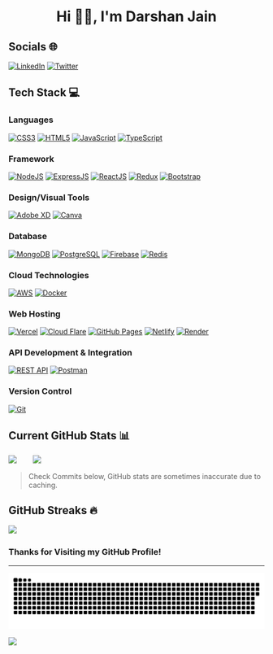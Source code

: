 <!--<p align="center">
  <a href="https://fontmeme.com/fonts/geraldo-island-font/"><img src="https://fontmeme.com/permalink/230807/c5a154fa14af598ef5351eaef0df2880.png" alt="geraldo-island-font" border="0"></a>
</p>-->

<h1 align="center"> Hi 👋🏻, I'm Darshan Jain </br> 
</h1>

## Socials 🌐
[<img src="https://img.shields.io/badge/linkedin-000?style=for-the-badge&logo=linkedin&logoColor=blue" alt="LinkedIn" style="height:35px; width:auto;">](https://www.linkedin.com/in/Darshan-Jain1/)
[<img src="https://img.shields.io/badge/Twitter-000?style=for-the-badge&logo=X&logoColor=white" alt="Twitter" style="height:35px; width:auto;">](https://twitter.com/Darshan37653986)
<!--[![Instagram](https://img.shields.io/badge/Instagram-000?style=for-the-badge&logo=Instagram&logoColor=pink)](https://www.instagram.com/darshan_._._j/)-->

## Tech Stack 💻

### Languages
<!--![<img src="https://img.shields.io/badge/C-000?style=for-the-badge&logo=C&logoColor=0047AB" alt="C" style="height:35px; width:auto;">] -->
[<img src="https://img.shields.io/badge/-CSS3-000?style=for-the-badge&logo=css3&logoColor=blue" alt="CSS3" style="height:35px; width:auto;">](https://developer.mozilla.org/en-US/docs/Web/CSS)
[<img src="https://img.shields.io/badge/-HTML5-000?style=for-the-badge&logo=html5" alt="HTML5" style="height:35px; width:auto;">](https://developer.mozilla.org/en-US/docs/Web/HTML)
[<img src="https://img.shields.io/badge/-JavaScript-000?style=for-the-badge&logo=javascript" alt="JavaScript" style="height:35px; width:auto;">](https://developer.mozilla.org/en-US/docs/Web/JavaScript)
[<img src="https://img.shields.io/badge/-TypeScript-000?style=for-the-badge&logo=typescript&logoColor=3178C6" alt="TypeScript" style="height:35px; width:auto;">](https://www.typescriptlang.org/)
<!--![Java](https://img.shields.io/badge/Java-000?style=for-the-badge&logo=openjdk&logoColor=yellow)-->

### Framework
[<img src="https://img.shields.io/badge/-NodeJS-000?style=for-the-badge&logo=node.js&logoColor=pink" alt="NodeJS" style="height:35px; width:auto;">](https://nodejs.org/)
[<img src="https://img.shields.io/badge/-ExpressJS-000?style=for-the-badge&logo=express" alt="ExpressJS" style="height:35px; width:auto;">](https://expressjs.com/)
[<img src="https://img.shields.io/badge/-React-000?style=for-the-badge&logo=react" alt="ReactJS" style="height:35px; width:auto;">](https://reactjs.org/)
[<img src="https://img.shields.io/badge/-Redux-000?style=for-the-badge&logo=redux&logoColor=764ABC" alt="Redux" style="height:35px; width:auto;">](https://redux.js.org/)
[<img src="https://img.shields.io/badge/-Bootstrap-000?style=for-the-badge&logo=bootstrap" alt="Bootstrap" style="height:35px; width:auto;">](https://getbootstrap.com/)
<!--![API](https://img.shields.io/badge/-API-000?style=for-the-badge&logo=fastapi)-->

### Design/Visual Tools
<!--![Figma](https://img.shields.io/badge/-Figma-000?style=for-the-badge&logo=figma)-->
[<img src="https://img.shields.io/badge/-Adobe%20XD-000?style=for-the-badge&logo=adobe%20XD" alt="Adobe XD" style="height:35px; width:auto;">](https://www.adobe.com/products/xd.html)
[<img src="https://img.shields.io/badge/-Canva-000?style=for-the-badge&logo=canva" alt="Canva" style="height:35px; width:auto;">](https://www.canva.com/)

### Database
[<img src="https://img.shields.io/badge/-MongoDB-000?style=for-the-badge&logo=mongodb" alt="MongoDB" style="height:35px; width:auto;">](https://www.mongodb.com/)
[<img src="https://img.shields.io/badge/-POSTGRESQL-000?style=for-the-badge&logo=POSTGRESQL&logoColor=lightblue" alt="PostgreSQL" style="height:35px; width:auto;">](https://www.postgresql.org/)
[<img src="https://img.shields.io/badge/-Firebase-000?style=for-the-badge&logo=firebase&logoColor=FFCA28" alt="Firebase" style="height:35px; width:auto;">](https://firebase.google.com/)
[<img src="https://img.shields.io/badge/-Redis-000?style=for-the-badge&logo=redis&logoColor=DC382D" alt="Redis" style="height:35px; width:auto;">](https://redis.io/)

### Cloud Technologies
[<img src="https://img.shields.io/badge/Amazon%20Web%20Services-000?style=for-the-badge&logo=amazonwebservices&&logoColor=FF9900" alt="AWS" style="height:35px; width:auto;">](https://aws.amazon.com/)
[<img src="https://img.shields.io/badge/-Docker-000?style=for-the-badge&logo=docker" alt="Docker" style="height:35px; width:auto;">](https://www.docker.com/)

### Web Hosting
[<img src="https://img.shields.io/badge/-Vercel-000?style=for-the-badge&logo=vercel" alt="Vercel" style="height:35px; width:auto;">](https://vercel.com/)
[<img src="https://img.shields.io/badge/-CloudFlare-000?style=for-the-badge&logo=cloudflare" alt="Cloud Flare" style="height:35px; width:auto;">](https://www.cloudflare.com/)
[<img src="https://img.shields.io/badge/-GitHub%20Pages-000?style=for-the-badge&logo=github" alt="GitHub Pages" style="height:35px; width:auto;">](https://pages.github.com/)
[<img src="https://img.shields.io/badge/-Netlify-000?style=for-the-badge&logo=netlify" alt="Netlify" style="height:35px; width:auto;">](https://www.netlify.com/)
[<img src="https://img.shields.io/badge/-Render-000?style=for-the-badge&logo=Render" alt="Render" style="height:35px; width:auto;">](https://render.com/)

### API Development & Integration
[<img src="https://img.shields.io/badge/-REST%20API-000?style=for-the-badge&logo=api&logoColor=25D366" alt="REST API" style="height:35px; width:auto;">](https://www.restapitutorial.com/)
[<img src="https://img.shields.io/badge/-Postman-000?style=for-the-badge&logo=postman&logoColor=FF6C37" alt="Postman" style="height:35px; width:auto;">](https://www.postman.com/)

### Version Control
[<img src="https://img.shields.io/badge/-Git-000?style=for-the-badge&logo=git" alt="Git" style="height:35px; width:auto;">](https://git-scm.com/)


## Current GitHub Stats 📊
![](https://github-readme-stats.vercel.app/api?username=Darshan1412&theme=onedark&hide_border=true&include_all_commits=true&count_private=true) &nbsp;&nbsp;&nbsp;&nbsp;&nbsp;&nbsp;
![](https://github-readme-stats.vercel.app/api/top-langs/?username=Darshan1412&theme=onedark&hide_border=true&include_all_commits=true&count_private=true&layout=compact)
> Check Commits below, GitHub stats are sometimes inaccurate due to caching.
> 
## GitHub Streaks 🔥
![](https://github-readme-streak-stats.herokuapp.com/?user=Darshan1412&theme=onedark&hide_border=true)<br/>

### Thanks for Visiting my GitHub Profile!

---
<!--
<p align="center">
<img src="https://github.com/Darshan1412/Darshan1412/blob/output/github-contribution-grid-snake.svg">
</p>
-->
<picture>
  <source media="(prefers-color-scheme: dark)" srcset="https://raw.githubusercontent.com/Darshan1412/Darshan1412/output/github-snake-dark.svg" />
  <source media="(prefers-color-scheme: light)" srcset="https://raw.githubusercontent.com/Darshan1412/Darshan1412/output/github-snake.svg" />
  <img alt="github-snake" src="https://raw.githubusercontent.com/Darshan1412/Darshan1412/output/github-snake.svg" />
</picture>

[![](https://visitcount.itsvg.in/api?id=Darshan1412&pretty=true)](https://visitcount.itsvg.in)
